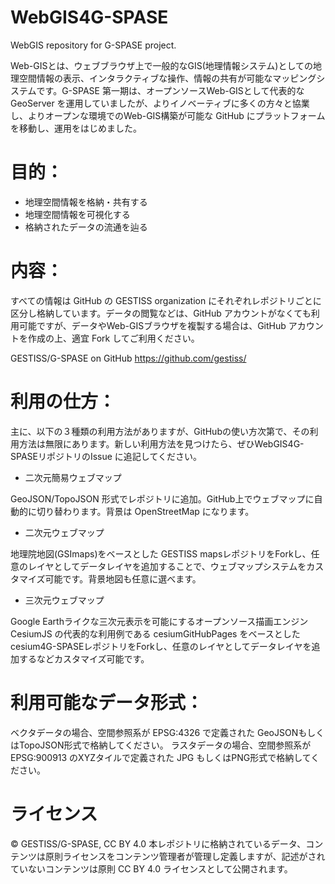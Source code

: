 # WebGIS4G-SPASE
WebGIS repository for G-SPASE project.

Web-GISとは、ウェブブラウザ上で一般的なGIS(地理情報システム)としての地理空間情報の表示、インタラクティブな操作、情報の共有が可能なマッピングシステムです。G-SPASE 第一期は、オープンソースWeb-GISとして代表的な GeoServer を運用していましたが、よりイノベーティブに多くの方々と協業し、よりオープンな環境でのWeb-GIS構築が可能な GitHub にプラットフォームを移動し、運用をはじめました。

# 目的：
* 地理空間情報を格納・共有する
* 地理空間情報を可視化する
* 格納されたデータの流通を辿る

# 内容：
すべての情報は GitHub の GESTISS organization にそれぞれレポジトリごとに区分し格納しています。データの閲覧などは、GitHub アカウントがなくても利用可能ですが、データやWeb-GISブラウザを複製する場合は、GitHub アカウントを作成の上、適宜 Fork してご利用ください。

GESTISS/G-SPASE on GitHub
https://github.com/gestiss/

# 利用の仕方：

主に、以下の３種類の利用方法がありますが、GitHubの使い方次第で、その利用方法は無限にあります。新しい利用方法を見つけたら、ぜひWebGIS4G-SPASEリポジトリのIssue に追記してください。

- 二次元簡易ウェブマップ

GeoJSON/TopoJSON 形式でレポジトリに追加。GitHub上でウェブマップに自動的に切り替わります。背景は OpenStreetMap になります。

- 二次元ウェブマップ

地理院地図(GSImaps)をベースとした GESTISS mapsレポジトリをForkし、任意のレイヤとしてデータレイヤを追加することで、ウェブマップシステムをカスタマイズ可能です。背景地図も任意に選べます。

- 三次元ウェブマップ

Google Earthライクな三次元表示を可能にするオープンソース描画エンジンCesiumJS の代表的な利用例である cesiumGitHubPages をベースとした cesium4G-SPASEレポジトリをForkし、任意のレイヤとしてデータレイヤを追加するなどカスタマイズ可能です。

# 利用可能なデータ形式：
ベクタデータの場合、空間参照系が EPSG:4326 で定義された GeoJSONもしくはTopoJSON形式で格納してください。
ラスタデータの場合、空間参照系が EPSG:900913 のXYZタイルで定義された JPG もしくはPNG形式で格納してください。

# ライセンス
© GESTISS/G-SPASE, CC BY 4.0
本レポジトリに格納されているデータ、コンテンツは原則ライセンスをコンテンツ管理者が管理し定義しますが、記述がされていないコンテンツは原則 CC BY 4.0 ライセンスとして公開されます。
